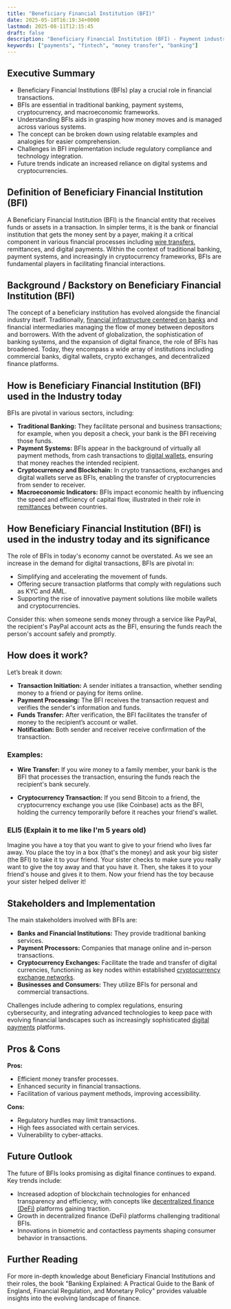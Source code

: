 ```yaml
---
title: "Beneficiary Financial Institution (BFI)"
date: 2025-05-10T16:19:34+0000
lastmod: 2025-08-11T12:15:45
draft: false
description: "Beneficiary Financial Institution (BFI) - Payment industry knowledge and insights"
keywords: ["payments", "fintech", "money transfer", "banking"]
---
```


## Executive Summary

- Beneficiary Financial Institutions (BFIs) play a crucial role in financial transactions.
- BFIs are essential in traditional banking, payment systems, cryptocurrency, and macroeconomic frameworks.
- Understanding BFIs aids in grasping how money moves and is managed across various systems.
- The concept can be broken down using relatable examples and analogies for easier comprehension.
- Challenges in BFI implementation include regulatory compliance and technology integration.
- Future trends indicate an increased reliance on digital systems and cryptocurrencies.

## Definition of Beneficiary Financial Institution (BFI)
A Beneficiary Financial Institution (BFI) is the financial entity that receives funds or assets in a transaction. In simpler terms, it is the bank or financial institution that gets the money sent by a payer, making it a critical component in various financial processes including [wire transfers](https://faisalkhanllc.xyz/resources/payments-wiki/i/international-wire-transfer/), remittances, and digital payments. Within the context of traditional banking, payment systems, and increasingly in cryptocurrency frameworks, BFIs are fundamental players in facilitating financial interactions.

## Background / Backstory on Beneficiary Financial Institution (BFI)
The concept of a beneficiary institution has evolved alongside the financial industry itself. Traditionally, [financial infrastructure centered on banks](https://faisalkhanllc.xyz/resources/payments-wiki/b/banking/) and financial intermediaries managing the flow of money between depositors and borrowers. With the advent of globalization, the sophistication of banking systems, and the expansion of digital finance, the role of BFIs has broadened. Today, they encompass a wide array of institutions including commercial banks, digital wallets, crypto exchanges, and decentralized finance platforms.

## How is Beneficiary Financial Institution (BFI) used in the Industry today
BFIs are pivotal in various sectors, including:

- **Traditional Banking:** They facilitate personal and business transactions; for example, when you deposit a check, your bank is the BFI receiving those funds.
- **Payment Systems:** BFIs appear in the background of virtually all payment methods, from cash transactions to [digital wallets](https://faisalkhanllc.xyz/resources/payments-wiki/d/digital-wallet/), ensuring that money reaches the intended recipient.
- **Cryptocurrency and Blockchain:** In crypto transactions, exchanges and digital wallets serve as BFIs, enabling the transfer of cryptocurrencies from sender to receiver.
- **Macroeconomic Indicators:** BFIs impact economic health by influencing the speed and efficiency of capital flow, illustrated in their role in [remittances](https://faisalkhanllc.xyz/resources/payments-wiki/r/remittances/) between countries.

## How Beneficiary Financial Institution (BFI) is used in the industry today and its significance
The role of BFIs in today's economy cannot be overstated. As we see an increase in the demand for digital transactions, BFIs are pivotal in:

- Simplifying and accelerating the movement of funds.
- Offering secure transaction platforms that comply with regulations such as KYC and AML.
- Supporting the rise of innovative payment solutions like mobile wallets and cryptocurrencies.

Consider this: when someone sends money through a service like PayPal, the recipient's PayPal account acts as the BFI, ensuring the funds reach the person's account safely and promptly.

## How does it work?
Let’s break it down:

- **Transaction Initiation:** A sender initiates a transaction, whether sending money to a friend or paying for items online.
- **Payment Processing:** The BFI receives the transaction request and verifies the sender's information and funds.
- **Funds Transfer:** After verification, the BFI facilitates the transfer of money to the recipient’s account or wallet.
- **Notification:** Both sender and receiver receive confirmation of the transaction.

### Examples:

- **Wire Transfer:** If you wire money to a family member, your bank is the BFI that processes the transaction, ensuring the funds reach the recipient's bank securely.

- **Cryptocurrency Transaction:** If you send Bitcoin to a friend, the cryptocurrency exchange you use (like Coinbase) acts as the BFI, holding the currency temporarily before it reaches your friend's wallet.

### ELI5 (Explain it to me like I'm 5 years old)
Imagine you have a toy that you want to give to your friend who lives far away. You place the toy in a box (that's the money) and ask your big sister (the BFI) to take it to your friend. Your sister checks to make sure you really want to give the toy away and that you have it. Then, she takes it to your friend's house and gives it to them. Now your friend has the toy because your sister helped deliver it!

## Stakeholders and Implementation
The main stakeholders involved with BFIs are:

- **Banks and Financial Institutions:** They provide traditional banking services.
- **Payment Processors:** Companies that manage online and in-person transactions.
- **Cryptocurrency Exchanges:** Facilitate the trade and transfer of digital currencies, functioning as key nodes within established [cryptocurrency exchange networks](https://faisalkhanllc.xyz/resources/payments-wiki/c/cryptocurrency-exchanges/).
- **Businesses and Consumers:** They utilize BFIs for personal and commercial transactions.

Challenges include adhering to complex regulations, ensuring cybersecurity, and integrating advanced technologies to keep pace with evolving financial landscapes such as increasingly sophisticated [digital payments](https://faisalkhanllc.xyz/resources/payments-wiki/d/digital-payments/) platforms.

## Pros & Cons
**Pros:**

- Efficient money transfer processes.
- Enhanced security in financial transactions.
- Facilitation of various payment methods, improving accessibility.

**Cons:**

- Regulatory hurdles may limit transactions.
- High fees associated with certain services.
- Vulnerability to cyber-attacks.

## Future Outlook
The future of BFIs looks promising as digital finance continues to expand. Key trends include:

- Increased adoption of blockchain technologies for enhanced transparency and efficiency, with concepts like [decentralized finance (DeFi)](https://faisalkhanllc.xyz/resources/payments-wiki/d/decentralized-finance-defi/) platforms gaining traction.
- Growth in decentralized finance (DeFi) platforms challenging traditional BFIs.
- Innovations in biometric and contactless payments shaping consumer behavior in transactions.

## Further Reading
For more in-depth knowledge about Beneficiary Financial Institutions and their roles, the book "Banking Explained: A Practical Guide to the Bank of England, Financial Regulation, and Monetary Policy" provides valuable insights into the evolving landscape of finance.
